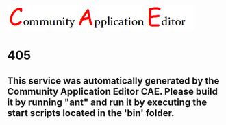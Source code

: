 ![CAE](https://github.com/PhilCAEOrg/application-399/blob/master/microservice-405/img/logo.png)  

405
===================


This service was automatically generated by the Community Application Editor CAE. Please build it by running "ant" and run it by executing the start scripts located in the 'bin' folder.
---------------
